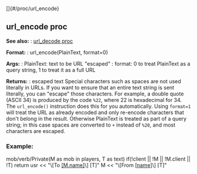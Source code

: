 []{#/proc/url_encode}
## url_encode proc
**See also:**
:   [url_decode proc](#/proc/url_decode)
<!-- -->
**Format:**
:   url_encode(PlainText, format=0)
<!-- -->
**Args:**
:   PlainText: text to be URL \"escaped\"
:   format: 0 to treat PlainText as a query string, 1 to treat it as a
    full URL
<!-- -->
**Returns:**
:   escaped text
Special characters such as spaces are not used literally in URLs. If you
want to ensure that an entire text string is sent literally, you can
\"escape\" those characters. For example, a double quote (ASCII 34) is
produced by the code `%22`, where 22 is hexadecimal for 34.
The `url_encode()` instruction does this for you automatically. Using
`format=1` will treat the URL as already encoded and only re-encode
characters that don\'t belong in the result. Otherwise PlainText is
treated as part of a query string; in this case spaces are converted to
`+` instead of `%20`, and most characters are escaped.
### Example:
mob/verb/Private(M as mob in players, T as text) if(!client \|\| !M \|\|
!M.client \|\| !T) return usr \<\< \"\\\[To
[\[M.name\]](?msg=%5Burl_encode(M.key)%5D)\\\] \[T\]\" M \<\< \"\\\[From
[\[name\]](?msg=%5Burl_encode(key)%5D)\\\] \[T\]\"